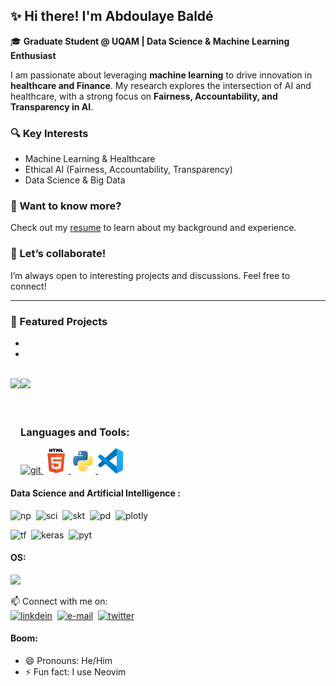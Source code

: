 ## ✨ Hi there! I'm Abdoulaye Baldé  

🎓 **Graduate Student @ UQAM | Data Science & Machine Learning Enthusiast**  

I am passionate about leveraging **machine learning** to drive innovation in **healthcare and Finance**. My research explores the intersection of AI and healthcare, with a strong focus on **Fairness, Accountability, and Transparency in AI**.  

### 🔍 Key Interests  
- Machine Learning & Healthcare  
- Ethical AI (Fairness, Accountability, Transparency)  
- Data Science & Big Data  

### 📄 Want to know more?  
Check out my [resume](#) to learn about my background and experience.  

### 🚀 Let’s collaborate!  
I’m always open to interesting projects and discussions. Feel free to connect!  

---

### 📂 Featured Projects  
- 
- 

<br>
<div>
  <img height="170" align="left" src="https://github-readme-stats.vercel.app/api?username=abdoulayegk&show_icons=true&include_all_commits=true&theme=graywhite" />
  <img src="https://github-readme-stats.vercel.app/api/top-langs/?username=abdoulayegk&layout=compact&show_icons=true&theme=graywhite" />
</div>

<br>
<br>

<h3 align="left">Languages and Tools:</h3>
<p align="left">
  <a href="https://git-scm.com/" target="_blank"> <img src="https://www.vectorlogo.zone/logos/git-scm/git-scm-icon.svg" alt="git" width="40" height="40"/>
  </a> <a href="https://www.w3.org/html/" target="_blank"> <img src="https://raw.githubusercontent.com/devicons/devicon/master/icons/html5/html5-original-wordmark.svg" alt="html5" width="40" height="40"/>
 </a> <a href="https://www.python.org" target="_blank"> <img src="https://raw.githubusercontent.com/devicons/devicon/master/icons/python/python-original.svg" alt="python" width="40" height="40"/>
  </a> <a href="https://code.visualstudio.com/" target="_blank"> <img src="https://raw.githubusercontent.com/devicons/devicon/master/icons/vscode/vscode-original.svg" alt="vscode" width="40" height="40"/> </a>
</p>

#### Data Science and Artificial Intelligence : <br />

![np](https://img.shields.io/badge/Numpy-777BB4?style=for-the-badge&logo=numpy&logoColor=white)&nbsp;
![sci](https://img.shields.io/badge/Scipy-%23150458.svg?style=for-the-badge&logo=scipy&logoColor=white)&nbsp;
![skt](https://img.shields.io/badge/scikit_learn-F7931E?style=for-the-badge&logo=scikit-learn&logoColor=white)&nbsp;
![pd](https://img.shields.io/badge/Pandas-2C2D72?style=for-the-badge&logo=pandas&logoColor=white)&nbsp;
![plotly](https://img.shields.io/badge/Plotly-239120?style=for-the-badge&logo=plotly&logoColor=white)&nbsp;

<!-- ![cv](https://img.shields.io/badge/OpenCV-27338e?style=for-the-badge&logo=OpenCV&logoColor=white)&nbsp; -->

![tf](https://img.shields.io/badge/TensorFlow-FF6F00?style=for-the-badge&logo=TensorFlow&logoColor=white)&nbsp;
![keras](https://img.shields.io/badge/Keras-D00000?style=for-the-badge&logo=Keras&logoColor=white)&nbsp;
![pyt](https://img.shields.io/badge/PyTorch-EE4C2C?style=for-the-badge&logo=PyTorch&logoColor=white)&nbsp;

#### OS: <br />

![](https://img.shields.io/badge/Arch-Linux-E95420?style=for-the-badge&logo=arch&logoColor=white)&nbsp;

<!-- ![](https://img.shields.io/badge/Windows-0078D6?style=for-the-badge&logo=windows&logoColor=white)&nbsp; -->

📫 Connect with me on:<br />
[![linkdein](https://img.shields.io/badge/LinkedIn-0077B5?style=for-the-badge&logo=linkedin&logoColor=white)](https://www.linkedin.com/in/abdoulayegk)&nbsp;
[![e-mail](https://img.shields.io/badge/Gmail-D14836?style=for-the-badge&logo=gmail&logoColor=white)](mailto:abdoulahi.pro96@gmail.com)&nbsp;
[![twitter](https://img.shields.io/badge/twitter-20BEFF?style=for-the-badge&logo=twitter&logoColor=white)](https://www.twitter.com/abdoulayegk)&nbsp;

#### Boom: <br />

- 😄 Pronouns: He/Him
- ⚡ Fun fact: I use Neovim
